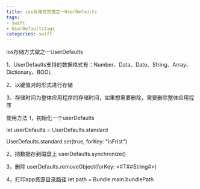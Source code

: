 ```yaml
---
title: ios存储方式做之一UserDefaults
tags: 
- swift
- UserDefaultstags
categories: swift
---
```


ios存储方式做之一UserDefaults

1、UserDefaults支持的数据格式有：Number、Data、Date、String、Array、Dictionary、BOOL

2、以键值对的形式进行存储

3、存储时间为整体应用程序的存储时间，如果想需要删除，需要删除整体应用程序

使用方法
1，初始化一个userDefaults

let userDefaults = UserDefaults.standard

UserDefaults.standard.set(true, forKey: "isFrist")

2，把数据存到磁盘上
 userDefaults.synchronize()
 
3，删除
userDefaults.removeObject(forKey: <#T##String#>)

4，打印app资源目录路径
 let path = Bundle.main.bundlePath





